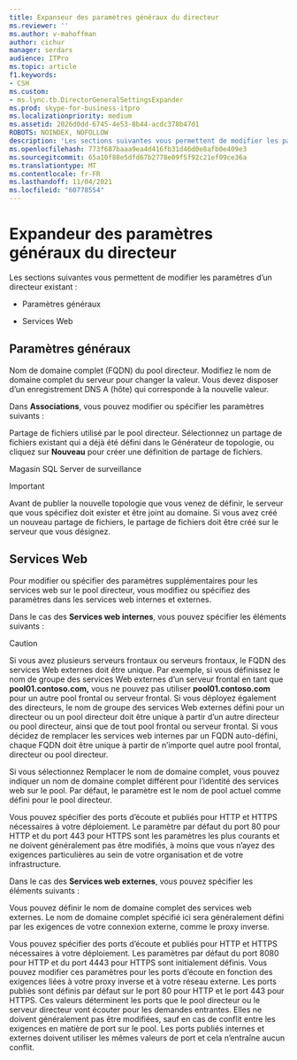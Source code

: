 ```yaml
---
title: Expanseur des paramètres généraux du directeur
ms.reviewer: ''
ms.author: v-mahoffman
author: cichur
manager: serdars
audience: ITPro
ms.topic: article
f1.keywords:
- CSH
ms.custom:
- ms.lync.tb.DirectorGeneralSettingsExpander
ms.prod: skype-for-business-itpro
ms.localizationpriority: medium
ms.assetid: 2026d0dd-6745-4e53-8b44-acdc378b47d1
ROBOTS: NOINDEX, NOFOLLOW
description: 'Les sections suivantes vous permettent de modifier les paramètres d’un directeur existant :'
ms.openlocfilehash: 773f687baaa9ea4d416fb31d46d0e8afb0e409e3
ms.sourcegitcommit: 65a10f80e5dfd67b2778e09f5f92c21ef09ce36a
ms.translationtype: MT
ms.contentlocale: fr-FR
ms.lasthandoff: 11/04/2021
ms.locfileid: "60778554"
---
```

# <a name="director-general-settings-expander"></a>Expandeur des paramètres généraux du directeur
 
Les sections suivantes vous permettent de modifier les paramètres d’un directeur existant :
  
- Paramètres généraux
    
- Services Web
    

## <a name="general-settings"></a>Paramètres généraux

Nom de domaine complet (FQDN) du pool directeur. Modifiez le nom de domaine complet du serveur pour changer la valeur. Vous devez disposer d’un enregistrement DNS A (hôte) qui corresponde à la nouvelle valeur.
  
Dans **Associations**, vous pouvez modifier ou spécifier les paramètres suivants :
  
Partage de fichiers utilisé par le pool directeur. Sélectionnez un partage de fichiers existant qui a déjà été défini dans le Générateur de topologie, ou cliquez sur **Nouveau** pour créer une définition de partage de fichiers.
  
Magasin SQL Server de surveillance
  
> [!IMPORTANT]
> Avant de publier la nouvelle topologie que vous venez de définir, le serveur que vous spécifiez doit exister et être joint au domaine. Si vous avez créé un nouveau partage de fichiers, le partage de fichiers doit être créé sur le serveur que vous désignez. 
  
## <a name="web-services"></a>Services Web

Pour modifier ou spécifier des paramètres supplémentaires pour les services web sur le pool directeur, vous modifiez ou spécifiez des paramètres dans les services web internes et externes.
  
Dans le cas des **Services web internes**, vous pouvez spécifier les éléments suivants :
  
> [!CAUTION]
> Si vous avez plusieurs serveurs frontaux ou serveurs frontaux, le FQDN des services Web externes doit être unique. Par exemple, si vous définissez le nom de groupe des services Web externes d’un serveur frontal en tant que **pool01.contoso.com,** vous ne pouvez pas utiliser **pool01.contoso.com** pour un autre pool frontal ou serveur frontal. Si vous déployez également des directeurs, le nom de groupe des services Web externes défini pour un directeur ou un pool directeur doit être unique à partir d’un autre directeur ou pool directeur, ainsi que de tout pool frontal ou serveur frontal. Si vous décidez de remplacer les services web internes par un FQDN auto-défini, chaque FQDN doit être unique à partir de n’importe quel autre pool frontal, directeur ou pool directeur.
  
Si vous sélectionnez Remplacer le nom de domaine complet, vous pouvez indiquer un nom de domaine complet différent pour l’identité des services web sur le pool. Par défaut, le paramètre est le nom de pool actuel comme défini pour le pool directeur.
  
Vous pouvez spécifier des ports d’écoute et publiés pour HTTP et HTTPS nécessaires à votre déploiement. Le paramètre par défaut du port 80 pour HTTP et du port 443 pour HTTPS sont les paramètres les plus courants et ne doivent généralement pas être modifiés, à moins que vous n’ayez des exigences particulières au sein de votre organisation et de votre infrastructure.
  
Dans le cas des **Services web externes**, vous pouvez spécifier les éléments suivants :
  
Vous pouvez définir le nom de domaine complet des services web externes. Le nom de domaine complet spécifié ici sera généralement défini par les exigences de votre connexion externe, comme le proxy inverse.
  
Vous pouvez spécifier des ports d’écoute et publiés pour HTTP et HTTPS nécessaires à votre déploiement. Les paramètres par défaut du port 8080 pour HTTP et du port 4443 pour HTTPS sont initialement définis. Vous pouvez modifier ces paramètres pour les ports d’écoute en fonction des exigences liées à votre proxy inverse et à votre réseau externe. Les ports publiés sont définis par défaut sur le port 80 pour HTTP et le port 443 pour HTTPS. Ces valeurs déterminent les ports que le pool directeur ou le serveur directeur vont écouter pour les demandes entrantes. Elles ne doivent généralement pas être modifiées, sauf en cas de conflit entre les exigences en matière de port sur le pool. Les ports publiés internes et externes doivent utiliser les mêmes valeurs de port et cela n’entraîne aucun conflit.
  


